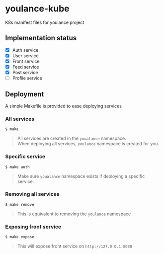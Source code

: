 # youlance-kube
K8s manifest files for youlance project

## Implementation status
- [x] Auth service
- [x] User service
- [x] Front service
- [x] Feed service
- [x] Post service
- [ ] Profile service

## Deployment
A simple Makefile is provided to ease deploying services
### All services
```
$ make
```
> All services are created in the `youalance` namespace.\
> When deploying all services, `youlance` namespace is created for you.

### Specific service
```
$ make auth
```
> Make sure `youalance` namespace exists if deploying a specific service.

### Removing all services
```
$ make remove
```
> This is equivalent to removing the `youlance` namespace

### Exposing front service
```
$ make expose
```
> This will expose front service on `http://127.0.0.1:8080`